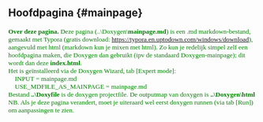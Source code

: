 Hoofdpagina {#mainpage}
----------- 
<span style="font-family:'Corbel'; font-size:10pt; color:green">**Over deze pagina.** Deze pagina (..\Doxygen\\<b>mainpage.md</b>) is een .md markdown-bestand, gemaakt met Typora (gratis download: https://typora.en.uptodown.com/windows/download), aangevuld met html (markdown kun je mixen met html). Zo kun je redelijk simpel zelf een hoofdpagina maken, die Doxygen dan gebruikt (ipv de standaard Doxygen-mainpage); dit wordt dan deze **index.html**.<br>
Het is geïnstalleerd via de Doxygen Wizard, tab [Expert mode]:<br>
&nbsp;&nbsp;&nbsp; INPUT                  = mainpage.md<br>
&nbsp;&nbsp;&nbsp; USE_MDFILE_AS_MAINPAGE = mainpage.md<br>   Bestand <b>..\Doxyfile</b> is de doxygen projectfile. De outputmap van doxygen is <b>..\Doxygen\html</b><br>NB. Als je deze pagina verandert, moet je uiteraard wel eerst doxygen runnen (via tab [Run]) om aanpassingen te zien.
</span>



<span style="font-family:'Corbel'; font-size:12pt;"> 
<!-- 
*(Corbel 12pt is nu het standaard font)* 
</span>

-->

<br>

<h1 style="font-family:'Corbel';">
FreeRTOS documentatie</h1>

Het realtime OS FreeRTOS hebben we gekozen omdat het gratis is, open source is, veel gebruikt wordt, relatief eenvoudig is én... omdat het uitgebreid gedocumenteerd is. Dat betekent dat het lesmateriaal grotendeels online te vinden is (en niet op powerpoints herhaald hoeft te worden).  De belangrijkste bronnen zijn: 

<ul style="font-family:'Corbel';">
<li>**FREERTOS hoofddocumentatie**: de [API-Reference](https://www.freertos.org/a00106.html). <u>Bij het ontwikkelen en de lessen moet je die er constant bij houden.</u> </li>
<li>[FreeRTOS boeken en pdf's](https://www.freertos.org/Documentation/RTOS_book.html)</li>
</ul>

<br>

<h1 style="font-family:'Corbel';">
Werking: wat doet de applicatie?</h1>
De applicatie freeRTOS_GPS_407 (geschikt voor ARM Cortex 407) is een werkende freeRTOS-applicatie, met de volgende functies:

<ul style="font-family:'Corbel';">
<li>**Locatie opslaan**. Het slaat de huidige locatie op door middel van een gps module. De inkomende data wordt vervolgends omgezet in coördinaten.</li>
<li>**Route zetten**. Het zet een route door middel van verschillende waypoints te zetten. Deze waypoints zijn voorzien van coördinaten, die zijn opgehaald door de GPS.</li>
<li>**Route rijden**. Het verwerkt de inkomende gps data om hiermee de rij-richting te bepalen, vervolgens wordt dat doorgestuurd naar de arduino UNO die op basis daarvan de motoren aanstuurt.</li>
</ul> 



Als het ARM-bordje met je laptop communiceert via een terminalprogramma, dan zie je dit:

<ul style="font-family:'Corbel';">
<li>Het display toont het versienummer (main.c, admin.c)</li>
<li>Het blauwe ledje wordt elke halve seconde aan- en uitgezet (admin.c).</li>
<li>De applicatie leest de ARM-keys in (ARM_keys.c, en stm32f4xx_it.c).</li>
<li>De applicatie heeft een user interface via de UART (main.c). Het menu geeft aan welke toetsen gebruikt kunnen worden (UART_keys.c). </li>
<ul  style="list-style-type:none;">
<li>**MENU:**</li>
<li>**0**:  *On/Off ALL test output.* Bij '0'\<enter\> krijg je of ALLE of GEEN testoutput te zien.</li>
<li>**1**:  *On/Off ARM_keys output.* Bij '2'\<enter\> gaan de ARM-keys-tasken WEL of GEEN output genereren.'</li>
<li>**2**:  *On/Off UART_keys output.* Bij '3'\<enter\> gaan de UART-keys-tasken WEL of GEEN output genereren.'</li> 
<li>**3**:  On/Off GPS-data output (mits een GPS-receiver aangesloten is).</li>
<li>**m**:  *show Menu*. Dit menu wordt getoond.</li> 
<li>**p**:  *change Priority of task*. Met 'p'[,tasknummer, prioriteit]\<enter\> kun je de prioriteit van een task aanpassen en zien wat er gebeurt. 
Voorbeeld: 'p,7,20' verandert de prioriteit van task 7 naar 20.</li>
<li>**t**:  *display Task-data.* Na 't'\<enter\> krijg je de gegevens per task te zien, zoals: nummer, prioriteit en geheugen (stack) gebruik. Zo kun je code optimaliseren en zien of een taak dreigt te weinig geheugen te krijgen...</li>
</ul>
</ul>

<br>

<h1 style="font-family:'Corbel';">
Design: overview van de applicatie</h1>
Hieronder zie je het *graphical design* van de applicatie (gemaakt in Miro).<br> 
Het doel van het grafisch design is om snel inzicht te krijgen in de samenhang en werking van de applicatie. Daarom zijn alleen de belangrijkste zaken weergegeven. 

<img src="../HLD_gps_LEAPHY_V2.jpg" alt="FreeRTOS_GPS design V2" width="100%"/>

De verschillende elementen:
<ul style="font-family:'Corbel';">
<li>*I/O-laag.* Links zie je de ARM-inputs (UART, ARM-toetsen en ultrasone sensor), rechts de ARM-outputs (LCD, RGBY-leds, leaphy-motoren, en UART). De applicatie gebruikt deze I/O's om te laten zien hoe multitasking werkt met de FreeRTOS-mechanismen. </li>
<li>*Tasks.* Elke task bestaat uit een gekleurd blokje met titel en 'sourcecode'. Bijbehorende tasks zijn per kleur gegroepeerd en per functie opgedeeld. Zoals je ziet zijn er 6 task-groepen:</li>
<ul>
<li>*Blauw.* Deze task-groep roept de ISR voor UART aan. </li>
<li>*Oranje.* Deze groep verwerkt inkomende GPS-data en zet het om naar leesbare data. </li>
<li>*Roze.* Deze groep berekent een gemiddelde van de verwerkte data en zet dit in een array wanneer er op een ARM-key gedrukt wordt. </li>
<li>*Groen.* Dit is de User Interface via de UART. Het leest en interpreteert de commando's die de gebruiker via een terminalprogramma intikt. Daarnaast schrijft het naar de gebruiker het menu en het programmaverloop.</li>
<li>*Grijs.* Deze groep geeft functies aan de ARM-keys. </li>
<li>*Paars.* Deze groep bepaalt de afstand tussen de leaphy en een object op basis van inkomende data van de ultrasone sensor.</li>
<li>*Geel.* Deze groep houdt zich bezig met het bepalen van de actuele locatie van de Leaphy. </li>
</ul>
<li>en 3 functie-groepen:</li>
<ul>
<li>*Locatie opslaan.* Deze groep haalt de locatie van de gps op. </li>
<li>*Route opslaan.* Deze groep slaat de locatie van de gps op als waypoint. </li>
<li>*Route volgen.* Deze groep zorgt ervoor dat de Leaphy de route veilig kan rijden. </li>
</ul>
<li>*FreeRTOS-mechanismen.* De inter-proces-communicatie (tussen de tasks dus) met FreeRTOS-functies is met gekleurde pijlen aangegeven. Zo zie je welke tasks welke data naar elkaar sturen. </li>
<li>*Source-files.* De gekleurde blokjes geven aan in welke c-files de tasks gecodeerd zijn. </li>
<li>*IRQ.* Niet alle blokjes zijn tasks, maar functies, in dit geval interrupt handlers. Deze functies worden door STM32 gegenereerd op het moment dat je op de processor (.ios) hardwarematig een interrupt definieert. Die functie is dan nog leeg, en aan de programmeur om verder 'in te vullen'. In deze applicatie zijn de ARM-toetsen en de UART-input aan interrupts gekoppeld.</li>
</ul>


<br>




De applicatie is bedoeld om blinden te helpen navigeren. In het design hierboven zie je zijn de tasks beschreven in hun c-functieprototypes. 

Ze zijn allemaal keurig beschreven op de FreeRTOS-site (de [API-Reference](https://www.freertos.org/a00106.html) en  [boeken en pdf's](https://www.freertos.org/Documentation/RTOS_book.html)). 

Laten we eerst eens kijken wat een multitasking OS is en hoe die werkt. NB. Ik ga hier nu niet deze referenties herhalen, maar ga alleen globaal in op de basis FreeRTOS-zaken als multitasking, synchronisatie- en communicatiemechanismen en bijbehorende functies. 

<br>

<h1 style="font-family:'Corbel';">
FreeRTOS: de mechanismen in de applicatie</h1>

<ul style="font-family:'Corbel';">
<li>**Algemeen.** Voor de synchronisatie en communicatie *tussen* tasks gebruiken we 4 mechanismen: *mutexes* voor <u>synchronisatie</u>, en *notifications, events* en *queues* voor <u>communicatie</u>.<br></li><br>

<li>**[Mutual Exclusion Semaphores (mutexes)](https://www.freertos.org/a00113.html).** <br>Met een Mutual Exclusion Semaphore, meestal **mutex** genoemd, zorg je ervoor dat een 'shared resource' (denk aan: printer of wc of ledjes) niet tegelijkertijd door meerdere processen gebruikt kan worden (hence: mutual exluded). Bij een printer wil je dat eerst de ene printjob afgehandeld wordt voordat de volgende printjob aan de beurt komt. Bij een wc wil je liever niet dat een ander van het toilet gebruik maakt terwijl jij er net op zit. Anders gezegd: je wil dat dit soort 'gedeelde resources' *gesynchroniseerd* kunnen worden. Bij een wc is dit het slotje op de deur: rood betekent 'bezet', groen betekent: 'vrij'.<br> 
<img style="margin-left:30px;" src="../vrij-bezet.png" alt="mutex" width="15%"/>
<br>In de applicatie wordt een *mutex* gebruikt om te ledjes te synchroniseren. Kijk in het design naar het groene gedeelte. Daar zie je dat meerdere tasks tegelijkertijd naar de ledjes willen schrijven. Om ervoor te zorgen dat ze niet allemaal dwars door elkaar gaan rammen, is er een mutex aangemaakt. Een task kan pas naar de leds schrijven als de 'deur op groen' staat. De task wacht op het OS tot hij erin mag. Zolang de mutex 'bezet' is door een andere task, geeft het OS de beurt aan een andere task. De wachtende task blijft dan [blocked](https://www.freertos.org/RTOS-task-states.html).</li>

<ul>
<li>*Aanmaken:* handle = [xSemaphoreCreateMutex();](https://www.freertos.org/CreateMutex.html)</li>
<li>*Aanvragen (ik wil erin...):* [xSemaphoreTake(handle);](https://www.freertos.org/a00122.html)</li>
<li>*Vrijgeven (ik ben klaar...):* [xSemaphoreGive(handle);](https://www.freertos.org/a00123.html)</li>
<li>*Zie:* admin.c, ledjes.c <br></li><br>
</ul>
<li>**[Notifications.](https://www.freertos.org/RTOS-task-notification-API.html)**<br>Met notifications maak je een virtuele verbinding naar een andere task. De ontvangende task wacht (en is dus *'blocked'*) op het bericht van de versturende taak. Dat bericht kan een signalering zijn (net als 'tikkertje'), of een waarde. Om een notificatie te doen, moet de task die stuurt eerst de taskhandle van de ontvanger verkrijgen. De ontvangende taak wacht gewoon, en aan de code kun je niet zien op welke task hij wacht.<br>
<img style="margin-left:30px;" src="../notify.jfif" alt="notification" width="20%"/>
<br>*Let op. Bij queues en events stuur je niet een bericht naar een task, maar naar een specifieke queue-handle of een event-handle; elke taak kan naar die handle sturen of van die handle ontvangen ('luisteren').*</li>
<ul>
<li>*Aanmaken:* hoeft niet, de handle die nodig is bestaat al: de handle van de task waarnaar verzonden wordt.</li>
<li>*Zenden en ontvangen met een waarde:*  [xTaskNotify(taskhandle)](https://www.freertos.org/xTaskNotify.html) en [xTaskNotifyWait()](https://www.freertos.org/xTaskNotifyWait.html)</li>
<li>*Op elkaar laten wachten:* [xTaskNotifyGive(taskhandle)](https://www.freertos.org/xTaskNotifyGive.html) en [ulTaskNotifyTake()](https://www.freertos.org/ulTaskNotifyTake.html)</li>
<li>*Zie:* handles.c, ledjes.c, ARM_keys.c <br></li><br>
</ul>
<li>**[Eventgroups (flags).](https://www.freertos.org/event-groups-API.html)** <br>Met een event group zet je een waarde - of eigenlijk: een rij bits - op de aangemaakte eventgroup (op de handle dus) - dat doe je met EventGroupSetBits(). Elke bit kun je zien als een event - hence 'event group'.  Bijvoorbeeld, bit 1 staat voor de motorstatus (aan of uit, 1 of 0), bit 2 voor de koplampen (aan of uit) etc. <br>
<img style="margin-left:30px;" src="../event.png" alt="eventgroup" width="20%"/>
<br>
Met EventGroupWaitBits() worden de bits uitgelezen. Je kunt alle bits uitlezen, of alleen op een specifieke bit (event) wachten, bijvoorbeeld: de motortask wacht tot de motor aangezet wordt, dus reageert op bit 1. Je kunt dan aan het OS aangeven of het bit gecleared moet worden of niet. De applicatie doet het simpeler: nadat een ARM-key gepressed is, wordt een interrupt gegeneerd. In de ISR wordt bepaald welke key gedrukt is, en die key-waarde (int) wordt op de eventgroup-handle gezet (met ...SendFromISR). In ARM_keys.c wordt die waarde in zijn geheel uitgelezen. Er wordt dus verder niks met afzonderlijke bits gedaan. </li>
<ul>
<li>*Aanmaken:* handle = [xEventGroupCreate()](https://www.freertos.org/xEventGroupCreate.html)</li>
<li>*Zenden:*  [xEventGroupSetBits(handle)](https://www.freertos.org/xEventGroupSetBits.html) en [xEventGroupSetBitsFromISR(handle)](https://www.freertos.org/xEventGroupSetBitsFromISR.html)</li>
<li>*Ontvangen:* [xEventGroupWaitBits(handle)](https://www.freertos.org/xEventGroupWaitBits.html)</li>
<li>*Zie:* admin.c, stm32f4xx_it.c, ARM_keys.c <br></li><br>
</ul>
<li>**[Queues. ](https://www.freertos.org/a00018.html)** <br>Een queue is een rij/array van elementen. Net als karretjes bij een kassa. Een element kan een char zijn, of een structure, of een pointer, whatever. Bij het aanmaken geef je aan hoeveel elementen de queue moet bevatten (hoeveel karretjes er in de rij kunnen), en hoe groot (hoeveel bytes) elk element is (hoeveel in elk karretje past). Daarmee weet het OS genoeg. Een queue werkt via FIFO (first in, first out: default) of LIFO. Met *send* zet je een element op de queue; het OS zorgt (bij FIFO) dat dat element keurig achter het vorige element terecht komt. 
<img style="margin-left:30px;" src="../queue.png" alt="queue" width="30%"/>
<br>
Bij *receive* wordt het eerst verstuurde element van de queue gehaald (wil je dat niet, dan moet je *peek* gebruiken). In de applicatie wordt een queue gebruikt om de toetsaanslagen op de UART op te vangen; dit wordt gedaan door de ISR (met ...SendFromISR in main.c). Met deze queue wordt een soort buffer gecreëerd, zodat er geen toetsaanslagen verloren gaan. De ontvangende kant (UART_keys.c) leest elke character (toets) direct uit, tot ie een linefeed  '\\n' tegenkomt - dan gaat ie de string naar een andere task versturen met xTaskNotify(). <ul>
<li>*Aanmaken:* handle = [xQueueCreate()](https://www.freertos.org/a00116.html) </li>
<li>*Op queue zetten:* [xQueueSend(handle)](https://www.freertos.org/a00117.html) en [xQueueSendFromISR(handle)](https://www.freertos.org/a00119.html)</li>
<li>*Ontvangen:* [xQueueReceive(handle)](https://www.freertos.org/a00118.html)</li>
<li>*Zie:* admin.c, main.c, UART_keys.c<br></li>
</ul>
</li>
</ul>

<br>
<h1 style="font-family:'Corbel';">
Sourcefiles: samenhang van de applicatie</h1>
Hieronder zie je de voor deze applicatie belangrijkste bestanden. De applicatie bevindt zich 
in de map **Core**, en wel hoofdzakelijk in de map **MyApp**, die weer verdeeld is in App en Ports. Daarnaast zie je in Core nog de map **Src**, die door STM gegenereerde bestanden bevat.

<table  border='1' style="margin-left:30px; font-family:'Corbel'; font-size:11pt; background-color: #43344d; border-style:solid;">
    <tr>
        <td>**[Core/Src]**</td>
        <td>**Bevat de door STM gegenereerde bestanden**</td>
    </tr>
    <tr>
        <td>main.c</td>
        <td>ISR voor UART (UART_keys.c), start van default tasks en error handler</td>
    </tr>
    <tr>
        <td>stm32f4xx_it.c</td>
        <td>ISR voor ARM_keys.c</td>
    </tr>
    <tr>
        <td>&nbsp;</td>
        <td></td>
    </tr>
    <tr>
        <td>**[Core/MyApp/App]**</td>
        <td>**Bevat de applicatie-code**</td>
    </tr>
    <tr>
        <td>admin.c</td>
        <td>Initialisatieoutput naar uart en lcd-scherm<br>De functies voor de initialisatie van de handles<br>De functies voor opzet en handling van tasks</td>
    </tr>
    <tr>
        <td>admin.h</td>
        <td>Bevat #defines, structs, externals, etc</td>
    </tr>
        <tr>
        <td>ARM_keys.c</td>
        <td>Behandelt de communicatie met de ARM_Keys via ISR in stm32f4xx_it.c</td>
    </tr>
    <tr>
        <td>gps.c</td>
        <td>Verwerking van de inkomende GPS-data (NMEO-protocol) van UART1</td>
    </tr>
        <tr>
        <td>gps_parser.c</td>
        <td>Verwerkt de data die binnen komt in gps.c tot bruikbare data</td>
    </tr>
        <tr>
        <td>Positite_Bepaling.c</td>
            <td>Bepaalt welke richting de Leaphy op moet rijden<br>Deze file bevat ook de drive_task om te zorgen dat de Leaphy alleen rijdt wanneer wij dat willen</td>
    </tr>
    <tr>
        <td>UART_keys.c</td>
        <td>Afhandeling UART-input via ISR in main.c</td>
    </tr>
    <tr>
        <td>&nbsp;</td>
        <td></td>
    </tr>
    <tr>
        <td>**[Core/Myapp/Ports]**</td>
        <td>**Bevat ARM-port-functies**</td>
    </tr>
    <tr>
        <td>buzzer.c</td>
        <td>In deze file wordt de buzzer aan gestuurt</td>
    </tr>
        <tr>
        <td>HC-SR04.c</td>
        <td>Dit bestand bevat de functie en variabelen voor het aansturen van de ultrasonic afstandsensor</td>
    </tr>
        <tr>
        <td>keys.c</td>
        <td>Keyboard-driver for SpARM-board v2</td>
    </tr>
    <tr>
        <td>lcd.c</td>
        <td>Het LCD schrempje wordt aangestuurt door lcd.c met behulp van admin.c</td>
    </tr>
    <tr>
        <td>uart.c</td>
        <td>De bestuuring van de UART</td>
    </tr>
</table>

<br>

